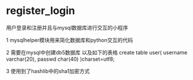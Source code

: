 # register_login
用户登录和注册并且与mysql数据库进行交互的小程序

1 mysqlhelper模块用来简化数据库和python交互的代码

2 需要在mysql中创建db5数据库
以及如下的表格
create table user(
	username varchar(20),
	passwd char(40)
	)charset=utf8;
	
3 使用到了hashlib中的sha1加密方式

